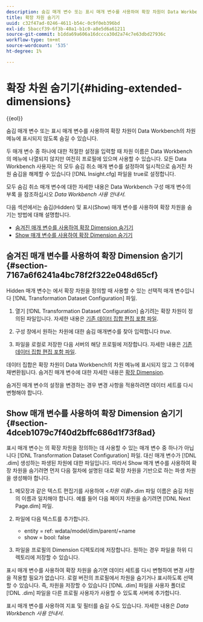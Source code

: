 ```yaml
---
description: 숨김 매개 변수 또는 표시 매개 변수를 사용하여 확장 차원이 Data Workbench의 차원 메뉴에 표시되지 않도록 숨길 수 있습니다.
title: 확장 차원 숨기기
uuid: c32f47ad-0246-4611-b54c-0c9f0eb396bd
exl-id: 5baccf39-6f3b-40a1-b1c0-a8e5d6a61211
source-git-commit: b1dda69a606a16dccca30d2a74c7e63dbd27936c
workflow-type: tm+mt
source-wordcount: '535'
ht-degree: 1%

---
```


# 확장 차원 숨기기{#hiding-extended-dimensions}

{{eol}}

숨김 매개 변수 또는 표시 매개 변수를 사용하여 확장 차원이 Data Workbench의 차원 메뉴에 표시되지 않도록 숨길 수 있습니다.

두 매개 변수 중 하나에 대한 적절한 설정을 입력할 때 차원 이름은 Data Workbench의 메뉴에 나열되지 않지만 여전히 프로필에 있으며 사용할 수 있습니다. 모든 Data Workbench 사용자는 의 모두 숨김 취소 매개 변수를 설정하여 일시적으로 숨겨진 차원 숨김을 해제할 수 있습니다 [!DNL Insight.cfg] 파일을 true로 설정합니다.

모두 숨김 취소 매개 변수에 대한 자세한 내용은 Data Workbench 구성 매개 변수의 부록 을 참조하십시오 *Data Workbench 사용 안내서*.

다음 섹션에서는 숨김(Hidden) 및 표시(Show) 매개 변수를 사용하여 확장 차원을 숨기는 방법에 대해 설명합니다.

* [숨겨진 매개 변수를 사용하여 확장 Dimension 숨기기](../../../../home/c-dataset-const-proc/c-dataset-config-tools/c-hide-dataset-comp/c-hide-ex-dim.md#section-7167a6f6241a4bc78f2f322e048d65cf)
* [Show 매개 변수를 사용하여 확장 Dimension 숨기기](../../../../home/c-dataset-const-proc/c-dataset-config-tools/c-hide-dataset-comp/c-hide-ex-dim.md#section-4dceb1079c7f40d2bffc686d1f73f8ad)

## 숨겨진 매개 변수를 사용하여 확장 Dimension 숨기기 {#section-7167a6f6241a4bc78f2f322e048d65cf}

Hidden 매개 변수는 에서 확장 차원을 정의할 때 사용할 수 있는 선택적 매개 변수입니다 [!DNL Transformation Dataset Configuration] 파일.

1. 열기 [!DNL Transformation Dataset Configuration] 숨기려는 확장 차원이 정의된 파일입니다. 자세한 내용은 [기존 데이터 집합 편집 포함 파일](../../../../home/c-dataset-const-proc/c-dataset-inc-files/c-work-dataset-inc-files/t-edit-ex-dataset-inc-files.md#task-456c04e38ebc425fb35677a6bb6aa077).

1. 구성 창에서 원하는 차원에 대한 숨김 매개변수를 찾아 입력합니다 *true*.
1. 파일을 로컬로 저장한 다음 서버의 해당 프로필에 저장합니다. 자세한 내용은 [기존 데이터 집합 편집 포함 파일](../../../../home/c-dataset-const-proc/c-dataset-inc-files/c-work-dataset-inc-files/t-edit-ex-dataset-inc-files.md#task-456c04e38ebc425fb35677a6bb6aa077).

데이터 집합은 확장 차원이 Data Workbench의 차원 메뉴에 표시되지 않고 그 이후에 재변환됩니다. 숨겨진 매개 변수에 대한 자세한 내용은 [확장 Dimension](../../../../home/c-dataset-const-proc/c-ex-dim/c-abt-ex-dim.md).

숨겨진 매개 변수의 설정을 변경하는 경우 변경 사항을 적용하려면 데이터 세트를 다시 변형해야 합니다.

## Show 매개 변수를 사용하여 확장 Dimension 숨기기 {#section-4dceb1079c7f40d2bffc686d1f73f8ad}

표시 매개 변수는 의 확장 차원을 정의하는 데 사용할 수 있는 매개 변수 중 하나가 아닙니다 [!DNL Transformation Dataset Configuration] 파일. 대신 매개 변수가 [!DNL .dim] 생성하는 파생된 차원에 대한 파일입니다. 따라서 Show 매개 변수를 사용하여 확장 차원을 숨기려면 먼저 다음 절차에 설명된 대로 확장 차원을 기반으로 하는 파생 차원을 생성해야 합니다.

1. 메모장과 같은 텍스트 편집기를 사용하여 &lt;*차원 이름*>.dim 파일 이름은 숨길 차원의 이름과 일치해야 합니다. 예를 들어 다음 페이지 차원을 숨기려면 [!DNL Next Page.dim] 파일.

1. 파일에 다음 텍스트를 추가합니다.

   * entity = ref: wdata/model/dim/parent/+name
   * show = bool: false

1. 파일을 프로필의 Dimension 디렉토리에 저장합니다. 원하는 경우 파일을 하위 디렉토리에 저장할 수 있습니다.

표시 매개 변수를 사용하여 확장 차원을 숨기면 데이터 세트를 다시 변형하여 변경 사항을 적용할 필요가 없습니다. 로컬 버전의 프로필에서 차원을 숨기거나 표시하도록 선택할 수 있습니다. 즉, 차원을 저장할 수 있습니다 [!DNL .dim] 파일을 사용자 폴더로 [!DNL .dim] 파일을 다른 프로필 사용자가 사용할 수 있도록 서버에 추가합니다.

표시 매개 변수를 사용하여 지표 및 필터를 숨길 수도 있습니다. 자세한 내용은 *Data Workbench 사용 안내서*.
